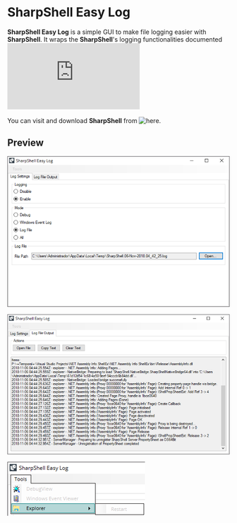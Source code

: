 ﻿# **SharpShell Easy Log**

**SharpShell Easy Log** is a simple GUI to make file logging easier with **SharpShell**. It wraps the **SharpShell**'s logging functionalities documented ![here](https://github.com/dwmkerr/sharpshell/blob/master/docs/logging/logging.md)

You can visit and download **SharpShell** from ![here](https://github.com/dwmkerr/sharpshell).

## Preview

![](Preview/1.png)

![](Preview/2.png)

![](Preview/3.png)
